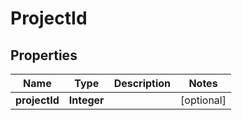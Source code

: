 
# ProjectId

## Properties
Name | Type | Description | Notes
------------ | ------------- | ------------- | -------------
**projectId** | **Integer** |  |  [optional]



